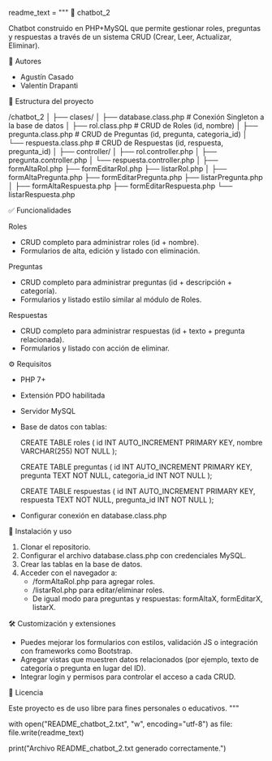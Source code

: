 readme_text = """
🤖 chatbot_2

Chatbot construido en PHP+MySQL que permite gestionar roles, preguntas y respuestas a través de un sistema CRUD (Crear, Leer, Actualizar, Eliminar).

🔧 Autores
- Agustín Casado
- Valentín Drapanti

🧩 Estructura del proyecto

/chatbot_2
│
├── clases/
│   ├── database.class.php      # Conexión Singleton a la base de datos
│   ├── rol.class.php           # CRUD de Roles (id, nombre)
│   ├── pregunta.class.php      # CRUD de Preguntas (id, pregunta, categoria_id)
│   └── respuesta.class.php     # CRUD de Respuestas (id, respuesta, pregunta_id)
│
├── controller/
│   ├── rol.controller.php
│   ├── pregunta.controller.php
│   └── respuesta.controller.php
│
├── formAltaRol.php
├── formEditarRol.php
├── listarRol.php
│
├── formAltaPregunta.php
├── formEditarPregunta.php
├── listarPregunta.php
│
├── formAltaRespuesta.php
├── formEditarRespuesta.php
└── listarRespuesta.php

✅ Funcionalidades

Roles
- CRUD completo para administrar roles (id + nombre).
- Formularios de alta, edición y listado con eliminación.

Preguntas
- CRUD completo para administrar preguntas (id + descripción + categoría).
- Formularios y listado estilo similar al módulo de Roles.

Respuestas
- CRUD completo para administrar respuestas (id + texto + pregunta relacionada).
- Formularios y listado con acción de eliminar.

⚙️ Requisitos

- PHP 7+
- Extensión PDO habilitada
- Servidor MySQL
- Base de datos con tablas:
  
  CREATE TABLE roles (
    id INT AUTO_INCREMENT PRIMARY KEY,
    nombre VARCHAR(255) NOT NULL
  );

  CREATE TABLE preguntas (
    id INT AUTO_INCREMENT PRIMARY KEY,
    pregunta TEXT NOT NULL,
    categoria_id INT NOT NULL
  );

  CREATE TABLE respuestas (
    id INT AUTO_INCREMENT PRIMARY KEY,
    respuesta TEXT NOT NULL,
    pregunta_id INT NOT NULL
  );

- Configurar conexión en database.class.php

🚀 Instalación y uso

1. Clonar el repositorio.
2. Configurar el archivo database.class.php con credenciales MySQL.
3. Crear las tablas en la base de datos.
4. Acceder con el navegador a:
   - /formAltaRol.php para agregar roles.
   - /listarRol.php para editar/eliminar roles.
   - De igual modo para preguntas y respuestas: formAltaX, formEditarX, listarX.

🛠️ Customización y extensiones

- Puedes mejorar los formularios con estilos, validación JS o integración con frameworks como Bootstrap.
- Agregar vistas que muestren datos relacionados (por ejemplo, texto de categoría o pregunta en lugar del ID).
- Integrar login y permisos para controlar el acceso a cada CRUD.

📄 Licencia

Este proyecto es de uso libre para fines personales o educativos.
"""

with open("README_chatbot_2.txt", "w", encoding="utf-8") as file:
    file.write(readme_text)

print("Archivo README_chatbot_2.txt generado correctamente.")
